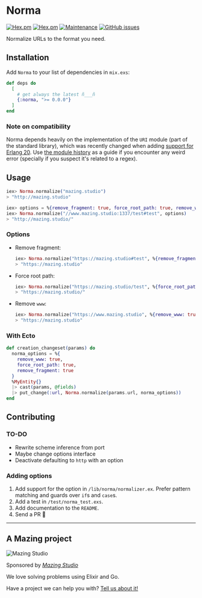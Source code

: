 # Norma

[![Hex.pm](https://img.shields.io/hexpm/v/norma.svg?style=flat-square)]()
[![Hex.pm](https://img.shields.io/hexpm/l/norma.svg?style=flat-square)]()
[![Maintenance](https://img.shields.io/maintenance/yes/2017.svg?style=flat-square)]()
[![GitHub issues](https://img.shields.io/github/issues/zuraguerra/dumballah.svg?style=flat-square)](https://github.com/mazingstudio/norma/issues)

Normalize URLs to the format you need.

## Installation

Add `Norma` to your list of dependencies in `mix.exs`:

```elixir
def deps do
  [
    # get always the latest ñ___ñ
    {:norma, ">= 0.0.0"}
  ]
end
```

### Note on compatibility

Norma depends heavily on the implementation of the `URI` module (part of the standard library), which was recently changed when adding [support for Erlang 20](https://github.com/elixir-lang/elixir/issues/5851). Use [the module history](https://github.com/elixir-lang/elixir/commits/master/lib/elixir/lib/uri.ex) as a guide if you encounter any weird error (specially if you suspect it's related to a regex).

## Usage

```elixir
iex> Norma.normalize("mazing.studio")
> "http://mazing.studio"

iex> options = %{remove_fragment: true, force_root_path: true, remove_www: true}
iex> Norma.normalize("//www.mazing.studio:1337/test#test", options)
> "http://mazing.studio/"
```

### Options

- Remove fragment:
  ```elixir
  iex> Norma.normalize("https://mazing.studio#test", %{remove_fragment: true})
  > "https://mazing.studio"
  ```

- Force root path:
  ```elixir
  iex> Norma.normalize("https://mazing.studio/test", %{force_root_path: true})
  > "https://mazing.studio/"
  ```

- Remove `www`:
  ```elixir
  iex> Norma.normalize("https://www.mazing.studio", %{remove_www: true})
  > "https://mazing.studio"
  ```

### With Ecto

```elixir
def creation_changeset(params) do
  norma_options = %{
    remove_www: true,
    force_root_path: true,
    remove_fragment: true
  }
  %MyEntity{}
  |> cast(params, @fields)
  |> put_change(:url, Norma.normalize(params.url, norma_options))
end
```

## Contributing

### TO-DO
- Rewrite scheme inference from port
- Maybe change options interface
- Deactivate defaulting to `http` with an option

### Adding options

1. Add support for the option in `/lib/norma/normalizer.ex`. Prefer pattern matching and guards over `if`s and `case`s.
2. Add a test in `/test/norma_test.exs`.
2. Add documentation to the `README`.
3. Send a PR 🎉

---

## A Mazing project

![Mazing Studio](https://avatars3.githubusercontent.com/u/19610766?v=4&s=200)

Sponsored by [_Mazing Studio_](https://mazing.studio)

We love solving problems using Elixir and Go.

Have a project we can help you with? [Tell us about it!](https://mazing.studio/#section-form)
